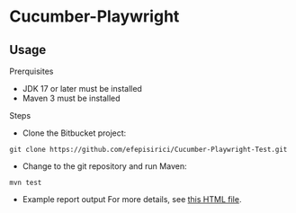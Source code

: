 Cucumber-Playwright
========


## Usage

Prerquisites
- JDK 17 or later must be installed 
- Maven 3 must be installed

Steps
- Clone the Bitbucket project:
```
git clone https://github.com/efepisirici/Cucumber-Playwright-Test.git
```
- Change to the git repository and run Maven:
```
mvn test
```
- Example report output
  For more details, see [this HTML file](exampleReport.html).
